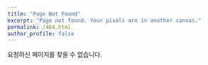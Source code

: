 ```yaml
---
title: "Page Not Found"
excerpt: "Page not found. Your pixels are in another canvas."
permalink: /404.html
author_profile: false
---
```


요청하신 페이지를 찾을 수 없습니다.

<script>
  var GOOG_FIXURL_LANG = 'en';
  var GOOG_FIXURL_SITE = 'https://lja1018.com'
</script>
<script src="https://linkhelp.clients.google.com/tbproxy/lh/wm/fixurl.js">
</script>